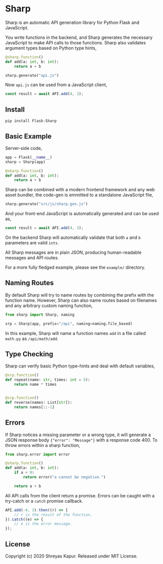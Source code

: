 # Sharp

Sharp is an automatic API generation library for Python Flask and JavaScript.

You write functions in the backend, and Sharp generates the necessary JavaScript to make
API calls to those functions. Sharp also validates argument types based on Python type
hints,

```python
@sharp.function()
def add(a: int, b: int):
    return a + b

sharp.generate("api.js")
```

Now `api.js` can be used from a JavaScript client,

```js
const result = await API.add(4, 3);
```

## Install

```
pip install Flask-Sharp
```

## Basic Example

Server-side code,

```python
app = Flask(__name__)
sharp = Sharp(app)

@sharp.function()
def add(a: int, b: int):
    return a + b
```

Sharp can be combined with a modern frontend framework and any web asset bundler, the code-gen is emmitted to a standalone JavaScript file,

```python
sharp.generate("src/js/sharp.gen.js")
```

And your front-end JavaScript is automatically generated and can be used as,

```js
const result = await API.add(4, 3);
```

On the backend Sharp will automatically validate that both `a` and `b` parameters are valid `ints`.

All Sharp messages are in plain JSON, producing human-readable messages and API routes.

For a more fully fledged example, please see the `example/` directory.

## Naming Routes

By default Sharp will try to name routes by combining the prefix with the function name.
However, Sharp can also name routes based on filenames and any arbitrary custom naming
function,

```python
from sharp import Sharp, naming

srp = Sharp(app, prefix="/api", naming=naming.file_based)
```

In this example, Sharp will name a function names `add` in a file called `math.py`
as `/api/math/add`.

## Type Checking

Sharp can verify basic Python type-hints and deal with default variables,

```python
@srp.function()
def repeat(name: str, times: int = 5):
    return name * times


@srp.function()
def reverse(names: List[str]):
    return names[::-1]
```

## Errors

If Sharp notices a missing parameter or a wrong type, it will generate a JSON response
body `{"error": "Message"}` with a response code 400. To throw errors within a sharp
function,

```python
from sharp.error import error

@sharp.function()
def add(a: int, b: int):
    if a < 0:
        return error("a cannot be negative.")

    return a + b
```

All API calls from the client return a promise. Errors can be caught with a try-catch or
a `catch` promise callback.

```js
API.add(-4, 3).then((r) => {
    // r is the result of the function.
}).catch((e) => {
    // e is the error message.
});
```

## License

Copyright (c) 2020 Shreyas Kapur. Released under MIT License.
